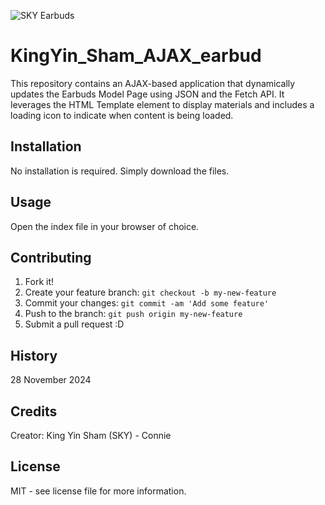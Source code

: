 ![SKY Earbuds](images/sky_ear_readme.png)

# KingYin_Sham_AJAX_earbud
This repository contains an AJAX-based application that dynamically updates the Earbuds Model Page using JSON and the Fetch API. It leverages the HTML Template element to display materials and includes a loading icon to indicate when content is being loaded.

## Installation

No installation is required. Simply download the files.

## Usage

Open the index file in your browser of choice.

## Contributing

1. Fork it!
2. Create your feature branch: `git checkout -b my-new-feature`
3. Commit your changes: `git commit -am 'Add some feature'`
4. Push to the branch: `git push origin my-new-feature`
5. Submit a pull request :D

## History
28 November 2024

## Credits
Creator: King Yin Sham (SKY) - Connie 


## License
MIT - see license file for more information.
